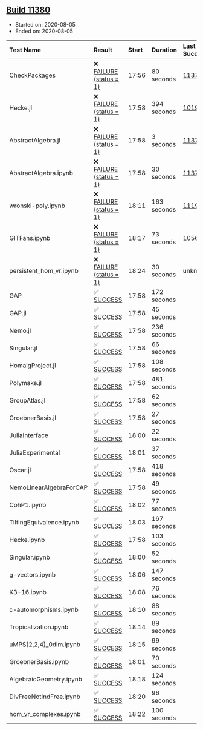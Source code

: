 ## [Build 11380](https://oscarci.mathematik.uni-kl.de/job/oscar/11380/)

* Started on: 2020-08-05
* Ended on: 2020-08-05

| Test Name    | Result | Start | Duration | Last Success | First Failure |
|:-------------|:-------|:------|:---------|:-------------|:--------------|
| CheckPackages | ❌ [FAILURE (status = 1)](https://oscarci.mathematik.uni-kl.de/job/oscar/11380/artifact/logs/build-11380/CheckPackages.log) | 17:56 | 80 seconds | [11376](https://oscarci.mathematik.uni-kl.de/job/oscar/11376/) | [11377](https://oscarci.mathematik.uni-kl.de/job/oscar/11377/) |
| Hecke.jl | ❌ [FAILURE (status = 1)](https://oscarci.mathematik.uni-kl.de/job/oscar/11380/artifact/logs/build-11380/Hecke.jl.log) | 17:58 | 394 seconds | [10197](https://oscarci.mathematik.uni-kl.de/job/oscar/10197/) | [10198](https://oscarci.mathematik.uni-kl.de/job/oscar/10198/) |
| AbstractAlgebra.jl | ❌ [FAILURE (status = 1)](https://oscarci.mathematik.uni-kl.de/job/oscar/11380/artifact/logs/build-11380/AbstractAlgebra.jl.log) | 17:58 | 3 seconds | [11376](https://oscarci.mathematik.uni-kl.de/job/oscar/11376/) | [11377](https://oscarci.mathematik.uni-kl.de/job/oscar/11377/) |
| AbstractAlgebra.ipynb | ❌ [FAILURE (status = 1)](https://oscarci.mathematik.uni-kl.de/job/oscar/11380/artifact/logs/build-11380/AbstractAlgebra.ipynb.log) | 17:58 | 30 seconds | [11376](https://oscarci.mathematik.uni-kl.de/job/oscar/11376/) | [11377](https://oscarci.mathematik.uni-kl.de/job/oscar/11377/) |
| wronski-poly.ipynb | ❌ [FAILURE (status = 1)](https://oscarci.mathematik.uni-kl.de/job/oscar/11380/artifact/logs/build-11380/wronski-poly.ipynb.log) | 18:11 | 163 seconds | [11192](https://oscarci.mathematik.uni-kl.de/job/oscar/11192/) | [11193](https://oscarci.mathematik.uni-kl.de/job/oscar/11193/) |
| GITFans.ipynb | ❌ [FAILURE (status = 1)](https://oscarci.mathematik.uni-kl.de/job/oscar/11380/artifact/logs/build-11380/GITFans.ipynb.log) | 18:17 | 73 seconds | [10566](https://oscarci.mathematik.uni-kl.de/job/oscar/10566/) | [10567](https://oscarci.mathematik.uni-kl.de/job/oscar/10567/) |
| persistent_hom_vr.ipynb | ❌ [FAILURE (status = 1)](https://oscarci.mathematik.uni-kl.de/job/oscar/11380/artifact/logs/build-11380/persistent_hom_vr.ipynb.log) | 18:24 | 30 seconds | unknown | unknown |
| GAP | ✅ [SUCCESS](https://oscarci.mathematik.uni-kl.de/job/oscar/11380/artifact/logs/build-11380/GAP.log) | 17:58 | 172 seconds |  |  |
| GAP.jl | ✅ [SUCCESS](https://oscarci.mathematik.uni-kl.de/job/oscar/11380/artifact/logs/build-11380/GAP.jl.log) | 17:58 | 45 seconds |  |  |
| Nemo.jl | ✅ [SUCCESS](https://oscarci.mathematik.uni-kl.de/job/oscar/11380/artifact/logs/build-11380/Nemo.jl.log) | 17:58 | 236 seconds |  |  |
| Singular.jl | ✅ [SUCCESS](https://oscarci.mathematik.uni-kl.de/job/oscar/11380/artifact/logs/build-11380/Singular.jl.log) | 17:58 | 66 seconds |  |  |
| HomalgProject.jl | ✅ [SUCCESS](https://oscarci.mathematik.uni-kl.de/job/oscar/11380/artifact/logs/build-11380/HomalgProject.jl.log) | 17:58 | 108 seconds |  |  |
| Polymake.jl | ✅ [SUCCESS](https://oscarci.mathematik.uni-kl.de/job/oscar/11380/artifact/logs/build-11380/Polymake.jl.log) | 17:58 | 481 seconds |  |  |
| GroupAtlas.jl | ✅ [SUCCESS](https://oscarci.mathematik.uni-kl.de/job/oscar/11380/artifact/logs/build-11380/GroupAtlas.jl.log) | 17:58 | 62 seconds |  |  |
| GroebnerBasis.jl | ✅ [SUCCESS](https://oscarci.mathematik.uni-kl.de/job/oscar/11380/artifact/logs/build-11380/GroebnerBasis.jl.log) | 17:58 | 27 seconds |  |  |
| JuliaInterface | ✅ [SUCCESS](https://oscarci.mathematik.uni-kl.de/job/oscar/11380/artifact/logs/build-11380/JuliaInterface.log) | 18:00 | 22 seconds |  |  |
| JuliaExperimental | ✅ [SUCCESS](https://oscarci.mathematik.uni-kl.de/job/oscar/11380/artifact/logs/build-11380/JuliaExperimental.log) | 18:01 | 37 seconds |  |  |
| Oscar.jl | ✅ [SUCCESS](https://oscarci.mathematik.uni-kl.de/job/oscar/11380/artifact/logs/build-11380/Oscar.jl.log) | 17:58 | 418 seconds |  |  |
| NemoLinearAlgebraForCAP | ✅ [SUCCESS](https://oscarci.mathematik.uni-kl.de/job/oscar/11380/artifact/logs/build-11380/NemoLinearAlgebraForCAP.log) | 17:58 | 49 seconds |  |  |
| CohP1.ipynb | ✅ [SUCCESS](https://oscarci.mathematik.uni-kl.de/job/oscar/11380/artifact/logs/build-11380/CohP1.ipynb.log) | 18:02 | 77 seconds |  |  |
| TiltingEquivalence.ipynb | ✅ [SUCCESS](https://oscarci.mathematik.uni-kl.de/job/oscar/11380/artifact/logs/build-11380/TiltingEquivalence.ipynb.log) | 18:03 | 167 seconds |  |  |
| Hecke.ipynb | ✅ [SUCCESS](https://oscarci.mathematik.uni-kl.de/job/oscar/11380/artifact/logs/build-11380/Hecke.ipynb.log) | 17:58 | 103 seconds |  |  |
| Singular.ipynb | ✅ [SUCCESS](https://oscarci.mathematik.uni-kl.de/job/oscar/11380/artifact/logs/build-11380/Singular.ipynb.log) | 18:00 | 52 seconds |  |  |
| g-vectors.ipynb | ✅ [SUCCESS](https://oscarci.mathematik.uni-kl.de/job/oscar/11380/artifact/logs/build-11380/g-vectors.ipynb.log) | 18:06 | 147 seconds |  |  |
| K3-16.ipynb | ✅ [SUCCESS](https://oscarci.mathematik.uni-kl.de/job/oscar/11380/artifact/logs/build-11380/K3-16.ipynb.log) | 18:08 | 76 seconds |  |  |
| c-automorphisms.ipynb | ✅ [SUCCESS](https://oscarci.mathematik.uni-kl.de/job/oscar/11380/artifact/logs/build-11380/c-automorphisms.ipynb.log) | 18:10 | 88 seconds |  |  |
| Tropicalization.ipynb | ✅ [SUCCESS](https://oscarci.mathematik.uni-kl.de/job/oscar/11380/artifact/logs/build-11380/Tropicalization.ipynb.log) | 18:14 | 89 seconds |  |  |
| uMPS(2,2,4)_0dim.ipynb | ✅ [SUCCESS](https://oscarci.mathematik.uni-kl.de/job/oscar/11380/artifact/logs/build-11380/uMPS-2-2-4-_0dim.ipynb.log) | 18:15 | 99 seconds |  |  |
| GroebnerBasis.ipynb | ✅ [SUCCESS](https://oscarci.mathematik.uni-kl.de/job/oscar/11380/artifact/logs/build-11380/GroebnerBasis.ipynb.log) | 18:01 | 70 seconds |  |  |
| AlgebraicGeometry.ipynb | ✅ [SUCCESS](https://oscarci.mathematik.uni-kl.de/job/oscar/11380/artifact/logs/build-11380/AlgebraicGeometry.ipynb.log) | 18:18 | 124 seconds |  |  |
| DivFreeNotIndFree.ipynb | ✅ [SUCCESS](https://oscarci.mathematik.uni-kl.de/job/oscar/11380/artifact/logs/build-11380/DivFreeNotIndFree.ipynb.log) | 18:20 | 96 seconds |  |  |
| hom_vr_complexes.ipynb | ✅ [SUCCESS](https://oscarci.mathematik.uni-kl.de/job/oscar/11380/artifact/logs/build-11380/hom_vr_complexes.ipynb.log) | 18:22 | 100 seconds |  |  |

